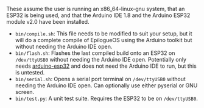 These assume the user is running an x86\_64-linux-gnu system, that an ESP32 is being used, and that the Arduino IDE 1.8 and the Arduino ESP32 module v2.0 have been installed.

- `bin/compile.sh`: This file needs to be modified to suit your setup, but it will do a complete compile of EpilogueOS using the Arduino toolkit but without needing the Arduino IDE open.
- `bin/flash.sh`: Flashes the last compiled build onto an ESP32 on `/dev/ttyUSB0` without needing the Arduino IDE open. Potentially only needs [arduino-esp32](https://github.com/espressif/arduino-esp32) and does not need the Arduino IDE to run, but this is untested.
- `bin/serial.sh`: Opens a serial port terminal on `/dev/ttyUSB0` without needing the Arduino IDE open. Can optionally use either pyserial or GNU screen.
- `bin/test.py`: A unit test suite. Requires the ESP32 to be on `/dev/ttyUSB0`.
